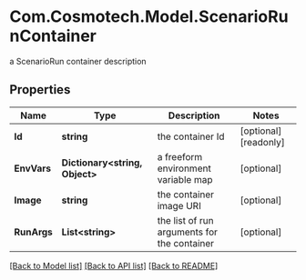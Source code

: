# Com.Cosmotech.Model.ScenarioRunContainer
a ScenarioRun container description

## Properties

Name | Type | Description | Notes
------------ | ------------- | ------------- | -------------
**Id** | **string** | the container Id | [optional] [readonly] 
**EnvVars** | **Dictionary&lt;string, Object&gt;** | a freeform environment variable map | [optional] 
**Image** | **string** | the container image URI | [optional] 
**RunArgs** | **List&lt;string&gt;** | the list of run arguments for the container | [optional] 

[[Back to Model list]](../README.md#documentation-for-models) [[Back to API list]](../README.md#documentation-for-api-endpoints) [[Back to README]](../README.md)

